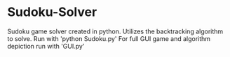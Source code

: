 # Sudoku-Solver
Sudoku game solver created in python. Utilizes the backtracking algorithm to solve.
Run with 'python Sudoku.py'
For full GUI game and algorithm depiction run with 'GUI.py'
